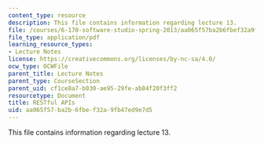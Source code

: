 ```yaml
---
content_type: resource
description: This file contains information regarding lecture 13.
file: /courses/6-170-software-studio-spring-2013/aa065f57ba2b6fbef32a9fb47ed9e7d5_MIT6_170S13_13-restful-ser.pdf
file_type: application/pdf
learning_resource_types:
- Lecture Notes
license: https://creativecommons.org/licenses/by-nc-sa/4.0/
ocw_type: OCWFile
parent_title: Lecture Notes
parent_type: CourseSection
parent_uid: cf1ce8a7-b030-ae95-29fe-ab84f20f3ff2
resourcetype: Document
title: RESTful APIs
uid: aa065f57-ba2b-6fbe-f32a-9fb47ed9e7d5
---
```

This file contains information regarding lecture 13.